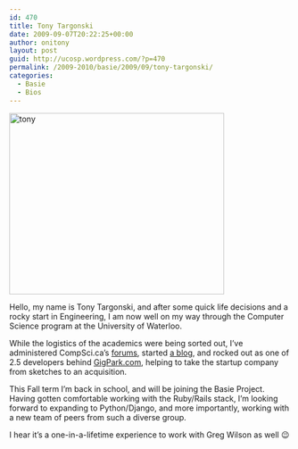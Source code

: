 ```yaml
---
id: 470
title: Tony Targonski
date: 2009-09-07T20:22:25+00:00
author: onitony
layout: post
guid: http://ucosp.wordpress.com/?p=470
permalink: /2009-2010/basie/2009/09/tony-targonski/
categories:
  - Basie
  - Bios
---
```

<img src="http://ucosp.files.wordpress.com/2009/09/tony.jpg" alt="tony" title="tony" width="385" height="325" class="alignleft size-full wp-image-471" srcset="http://ucosp.ca/wp-content/uploads/2009/09/tony.jpg 385w, http://ucosp.ca/wp-content/uploads/2009/09/tony-300x253.jpg 300w" sizes="(max-width: 385px) 100vw, 385px" />

Hello, my name is Tony Targonski, and after some quick life decisions and a rocky start in Engineering, I am now well on my way through the Computer Science program at the University of Waterloo. 

While the logistics of the academics were being sorted out, I&#8217;ve administered CompSci.ca&#8217;s [forums](http://compsci.ca/ "Computer Science Canada"), started [a blog](http://compsci.ca/blog "Tony's blog"), and rocked out as one of 2.5 developers behind [GigPark.com](http://www.gigpark.com/ "GigPark.com"), helping to take the startup company from sketches to an acquisition. 

This Fall term I&#8217;m back in school, and will be joining the Basie Project. Having gotten comfortable working with the Ruby/Rails stack, I&#8217;m looking forward to expanding to Python/Django, and more importantly, working with a new team of peers from such a diverse group. 

I hear it&#8217;s a one-in-a-lifetime experience to work with Greg Wilson as well 😉